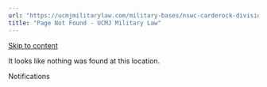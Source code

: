 ```yaml
---
url: "https://ucmjmilitarylaw.com/military-bases/nswc-carderock-division-maryland-military-defense-lawyer-ucmj-legal-guide/%7Blocation13"
title: "Page Not Found - UCMJ Military Law"
---
```


[Skip to content](https://ucmjmilitarylaw.com/military-bases/nswc-carderock-division-maryland-military-defense-lawyer-ucmj-legal-guide/%7Blocation13#content)

It looks like nothing was found at this location.

Notifications